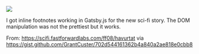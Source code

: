 ![](https://db-feed.s3.amazonaws.com/legacy/footnotes-1534357731320.gif)

I got inline footnotes working in Gatsby.js for the new sci-fi story. The DOM manipulation was not the prettiest but it works.

From: https://scifi.fastforwardlabs.com/ff08/havurtat via https://gist.github.com/GrantCuster/702d544161362b4a840a2ae818e0cbb8